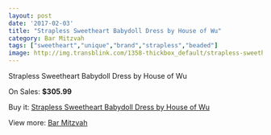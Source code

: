 ```yaml
---
layout: post
date: '2017-02-03'
title: "Strapless Sweetheart Babydoll Dress by House of Wu"
category: Bar Mitzvah
tags: ["sweetheart","unique","brand","strapless","beaded"]
image: http://img.transblink.com/1358-thickbox_default/strapless-sweetheart-babydoll-dress-by-house-of-wu.jpg
---
```

Strapless Sweetheart Babydoll Dress by House of Wu

On Sales: **$305.99**
<a href="https://www.transblink.com/en/bar-mitzvah/407-strapless-sweetheart-babydoll-dress-by-house-of-wu.html"><amp-img layout="responsive" width="600" height="600" src="//img.transblink.com/1358-thickbox_default/strapless-sweetheart-babydoll-dress-by-house-of-wu.jpg" alt="Strapless Sweetheart Babydoll Dress by House of Wu 0" /></a>
<a href="https://www.transblink.com/en/bar-mitzvah/407-strapless-sweetheart-babydoll-dress-by-house-of-wu.html"><amp-img layout="responsive" width="600" height="600" src="//img.transblink.com/1359-thickbox_default/strapless-sweetheart-babydoll-dress-by-house-of-wu.jpg" alt="Strapless Sweetheart Babydoll Dress by House of Wu 1" /></a>

Buy it: [Strapless Sweetheart Babydoll Dress by House of Wu](https://www.transblink.com/en/bar-mitzvah/407-strapless-sweetheart-babydoll-dress-by-house-of-wu.html "Strapless Sweetheart Babydoll Dress by House of Wu")

View more: [Bar Mitzvah](https://www.transblink.com/en/2-bar-mitzvah "Bar Mitzvah")